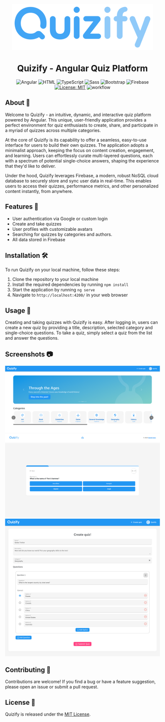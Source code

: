 <div align="center">

<img height=150px width=auto src="src/assets/quizify_logo.svg" alt="Quizify"/>


# Quizify - Angular Quiz Platform

![Angular](https://img.shields.io/badge/Angular-DD0031?logo=angular&logoColor=white)
![HTML](https://img.shields.io/badge/HTML5-E34F26?logo=html5&logoColor=white)
![TypeScript](https://img.shields.io/badge/TypeScript-007ACC?logo=typescript&logoColor=white)
![Sass](https://img.shields.io/badge/Sass-CC6699?logo=sass&logoColor=white)
![Bootstrap](https://img.shields.io/badge/Bootstrap-563D7C?logo=bootstrap&logoColor=white)
![Firebase](https://img.shields.io/badge/Firebase-FFCA28?logo=firebase&logoColor=white)
[![License: MIT](https://img.shields.io/badge/License-MIT-yellow.svg)](https://opensource.org/licenses/MIT)
![workflow](https://github.com/daniel-szulc/quizify/actions/workflows/pages/pages-build-deployment/badge.svg)

</div>

## About 🧩

Welcome to Quizify - an intuitive, dynamic, and interactive quiz platform powered by Angular. This unique, user-friendly application provides a perfect environment for quiz enthusiasts to create, share, and participate in a myriad of quizzes across multiple categories.

At the core of Quizify is its capability to offer a seamless, easy-to-use interface for users to build their own quizzes. The application adopts a minimalist approach, keeping the focus on content creation, engagement, and learning. Users can effortlessly curate multi-layered questions, each with a spectrum of potential single-choice answers, shaping the experience that they'd like to deliver.

Under the hood, Quizify leverages Firebase, a modern, robust NoSQL cloud database to securely store and sync user data in real-time. This enables users to access their quizzes, performance metrics, and other personalized content instantly, from anywhere.

## Features 🚀

- User authentication via Google or custom login
- Create and take quizzes
- User profiles with customizable avatars
- Searching for quizzes by categories and authors.
- All data stored in Firebase

## Installation 🛠️

To run Quizify on your local machine, follow these steps:

1. Clone the repository to your local machine
2. Install the required dependencies by running `npm install`
3. Start the application by running `ng serve`
4. Navigate to `http://localhost:4200/` in your web browser

## Usage 📲

Creating and taking quizzes with Quizify is easy. After logging in, users can create a new quiz by providing a title, description, selected category and single-choice questions. To take a quiz, simply select a quiz from the list and answer the questions.

## Screenshots 📷

<img src="/screenshots/01.png" alt="Quizify"/>

<img src="/screenshots/02.png" alt="Quizify"/>

<img src="/screenshots/03.png" alt="Quizify"/>

## Contributing 🤝

Contributions are welcome! If you find a bug or have a feature suggestion, please open an issue or submit a pull request.

## License 📜

Quizify is released under the [MIT License](LICENSE).

